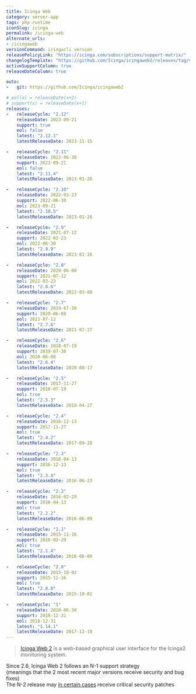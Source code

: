 ```yaml
---
title: Icinga Web
category: server-app
tags: php-runtime
iconSlug: icinga
permalink: /icinga-web
alternate_urls:
- /icingaweb
versionCommand: icingacli version
releasePolicyLink: "https://icinga.com/subscriptions/support-matrix/"
changelogTemplate: "https://github.com/Icinga/icingaweb2/releases/tag/v__LATEST__/"
activeSupportColumn: true
releaseDateColumn: true

auto:
-   git: https://github.com/Icinga/icingaweb2

# eol(x) = releaseDate(x+2)
# support(x) = releaseDate(x+1)
releases:
-   releaseCycle: "2.12"
    releaseDate: 2023-09-21
    support: true
    eol: false
    latest: "2.12.1"
    latestReleaseDate: 2023-11-15

-   releaseCycle: "2.11"
    releaseDate: 2022-06-30
    support: 2023-09-21
    eol: false
    latest: "2.11.4"
    latestReleaseDate: 2023-01-26

-   releaseCycle: "2.10"
    releaseDate: 2022-03-23
    support: 2022-06-30
    eol: 2023-09-21
    latest: "2.10.5"
    latestReleaseDate: 2023-01-26

-   releaseCycle: "2.9"
    releaseDate: 2021-07-12
    support: 2022-03-23
    eol: 2022-06-30
    latest: "2.9.9"
    latestReleaseDate: 2023-01-26

-   releaseCycle: "2.8"
    releaseDate: 2020-06-08
    support: 2021-07-12
    eol: 2022-03-23
    latest: "2.8.6"
    latestReleaseDate: 2022-03-08

-   releaseCycle: "2.7"
    releaseDate: 2019-07-30
    support: 2020-06-08
    eol: 2021-07-12
    latest: "2.7.6"
    latestReleaseDate: 2021-07-27

-   releaseCycle: "2.6"
    releaseDate: 2018-07-19
    support: 2019-07-30
    eol: 2020-06-08
    latest: "2.6.4"
    latestReleaseDate: 2020-08-17

-   releaseCycle: "2.5"
    releaseDate: 2017-11-27
    support: 2018-07-19
    eol: true
    latest: "2.5.3"
    latestReleaseDate: 2018-04-27

-   releaseCycle: "2.4"
    releaseDate: 2016-12-13
    support: 2017-11-27
    eol: true
    latest: "2.4.2"
    latestReleaseDate: 2017-09-28

-   releaseCycle: "2.3"
    releaseDate: 2016-04-13
    support: 2016-12-13
    eol: true
    latest: "2.3.4"
    latestReleaseDate: 2016-06-23

-   releaseCycle: "2.2"
    releaseDate: 2016-02-29
    support: 2016-04-13
    eol: true
    latest: "2.2.2"
    latestReleaseDate: 2016-06-09

-   releaseCycle: "2.1"
    releaseDate: 2015-11-16
    support: 2016-02-29
    eol: true
    latest: "2.1.4"
    latestReleaseDate: 2016-06-09

-   releaseCycle: "2.0"
    releaseDate: 2015-10-02
    support: 2015-11-16
    eol: true
    latest: "2.0.0"
    latestReleaseDate: 2015-10-02

-   releaseCycle: "1"
    releaseDate: 2010-06-30
    support: 2018-12-31
    eol: 2018-12-31
    latest: "1.14.1"
    latestReleaseDate: 2017-12-19
---
```


> [Icinga Web 2](https://icinga.com/docs/icinga-web/latest/doc/01-About/) is a web-based graphical user interface for the Icinga2 monitoring system. 

Since 2.6, Icinga Web 2 follows an N-1 support strategy  
(meanings that the 2 most recent major versions receive security and bug fixes)  
The N-2 release may [in certain cases](https://github.com/Icinga/icingaweb2/blob/main/SECURITY.md
) receive critical security patches

